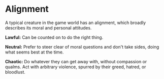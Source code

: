# Alignment

A typical creature in the game world has an alignment, which broadly describes its moral and personal attitudes.

**Lawful:** Can be counted on to do the right thing. 

**Neutral:** Prefer to steer clear of moral questions and don't take sides, doing what seems best at the time.

**Chaotic:** Do whatever they can get away with, without compassion or qualms. Act with arbitrary violence, spurred by their greed, hatred, or bloodlust.

